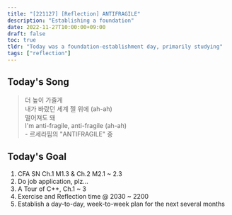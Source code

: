 ```yaml
---
title: "[221127] [Reflection] ANTIFRAGILE"
description: "Establishing a foundation"
date: 2022-11-27T10:00:00+09:00
draft: false
toc: true
tldr: "Today was a foundation-establishment day, primarily studying"
tags: ["reflection"]
---
```


## Today's Song

>   더 높이 가줄게 \
    내가 바랐던 세계 젤 위에 (ah-ah) \
    떨어져도 돼 \
    I'm anti-fragile, anti-fragile (ah-ah) \
    - 르세라핌의 "ANTIFRAGILE" 중

## Today's Goal
1. CFA SN Ch.1 M1.3 & Ch.2 M2.1 ~ 2.3 
2. Do job application, plz... 
3. A Tour of C++, Ch.1 ~ 3
4. Exercise and Reflection time @ 2030 ~ 2200
5. Establish a day-to-day, week-to-week plan for the next several months

